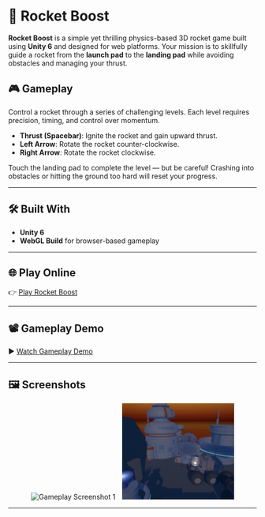 # 🚀 Rocket Boost

**Rocket Boost** is a simple yet thrilling physics-based 3D rocket game built using **Unity 6** and designed for web platforms. Your mission is to skillfully guide a rocket from the **launch pad** to the **landing pad** while avoiding obstacles and managing your thrust.

## 🎮 Gameplay

Control a rocket through a series of challenging levels. Each level requires precision, timing, and control over momentum.

- **Thrust (Spacebar)**: Ignite the rocket and gain upward thrust.
- **Left Arrow**: Rotate the rocket counter-clockwise.
- **Right Arrow**: Rotate the rocket clockwise.

Touch the landing pad to complete the level — but be careful! Crashing into obstacles or hitting the ground too hard will reset your progress.

---

## 🛠 Built With

- **Unity 6**
- **WebGL Build** for browser-based gameplay

---

## 🌐 Play Online

👉 [Play Rocket Boost](https://anuj0720.github.io/Rocket-Boost/)  

---

## 📽 Gameplay Demo

▶️ [Watch Gameplay Demo](Gameplay/gameplay.mp4)

---

## 🖼️ Screenshots

<p align="center">
  <img src="Gameplay/gameplay1.png" alt="Gameplay Screenshot 1" width="45%" style="margin-right: 10px;" />
  <img src="Gameplay/gameplay2.png" alt="Gameplay Screenshot 2" width="45%" />
</p>

---

